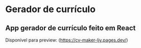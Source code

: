 # Gerador de currículo 

## App gerador de currículo feito em React

Disponível para preview: (https://cv-maker-ljy.pages.dev/)
